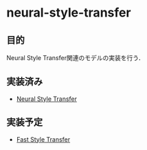 # neural-style-transfer
## 目的
Neural Style Transfer関連のモデルの実装を行う．
## 実装済み
- [Neural Style Transfer](https://www.cv-foundation.org/openaccess/content_cvpr_2016/papers/Gatys_Image_Style_Transfer_CVPR_2016_paper.pdf)

## 実装予定
- [Fast Style Transfer](https://arxiv.org/pdf/1603.08155.pdf)
